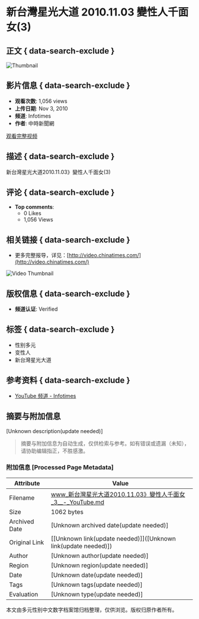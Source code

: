 # 新台灣星光大道 2010.11.03 變性人千面女(3)

## 正文 { data-search-exclude }


![Thumbnail](https://i.ytimg.com/an/mdVfsLHu18lCkKYXSOGUxg/featured_channel.jpg?v=64d2e5fd)

## 影片信息 { data-search-exclude }
- **观看次数**: 1,056 views
- **上传日期**: Nov 3, 2010
- **频道**: Infotimes
- **作者**: 中時新聞網

[观看完整视频](https://www.youtube.com/watch?v=QDb3STmTIGQ)

## 描述 { data-search-exclude }
新台灣星光大道2010.11.03》變性人千面女(3)

## 评论 { data-search-exclude }
- **Top comments**: 
  - 0 Likes
  - 1,056 Views

## 相关链接 { data-search-exclude }
- 更多完整报导，详见：[http://video.chinatimes.com/](http://video.chinatimes.com/)

![Video Thumbnail](https://i.ytimg.com/vi/T0HsnAUo4g4/hqdefault.jpg?sqp=-oaymwFACKgBEF5IWvKriqkDMwgBFQAAiEIYAdgBAeIBCggYEAIYBjgBQAHwAQH4Af4EgALgA4oCDAgAEAEYTiBJKGUwDw==&rs=AOn4CLC2LkA6EfS8EhmoGTiGWvHY8bnZrw)

## 版权信息 { data-search-exclude }
- **频道认证**: Verified

## 标签 { data-search-exclude }
- 性别多元
- 变性人
- 新台灣星光大道

## 参考资料 { data-search-exclude }
- [YouTube 频道 - Infotimes](https://www.youtube.com/@ChinaTimes)
<!-- tcd_original_link https://www.youtube.com/watch?v=QDb3STmTIGQ -->


## 摘要与附加信息

<!-- tcd_abstract -->
[Unknown description(update needed)]
<!-- tcd_abstract_end -->

> 摘要与附加信息为自动生成，仅供检索与参考。如有错误或遗漏（未知），请协助编辑指正，不胜感激。

### 附加信息 [Processed Page Metadata]

| Attribute       | Value                                  |
|-----------------|----------------------------------------|
| Filename        | www_新台灣星光大道2010.11.03》變性人千面女_3__-_YouTube.md                             |
| Size            | 1062 bytes                           |
| Archived Date   | [Unknown archived date(update needed)]                             |
| Original Link   | [[Unknown link(update needed)]]([Unknown link(update needed)])                       |
| Author          | [Unknown author(update needed)]                               |
| Region          | [Unknown region(update needed)]                               |
| Date            | [Unknown date(update needed)]                                 |
| Tags            | [Unknown tags(update needed)]                                 |
| Evaluation            | [Unknown type(update needed)]                                 |
<!-- tcd_table_end -->

本文由多元性别中文数字档案馆归档整理，仅供浏览。版权归原作者所有。
